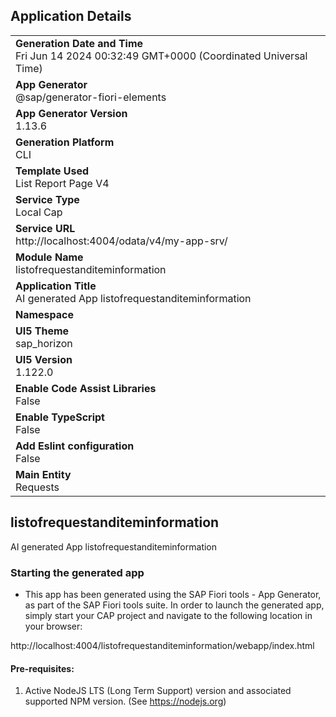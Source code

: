 ## Application Details
|               |
| ------------- |
|**Generation Date and Time**<br>Fri Jun 14 2024 00:32:49 GMT+0000 (Coordinated Universal Time)|
|**App Generator**<br>@sap/generator-fiori-elements|
|**App Generator Version**<br>1.13.6|
|**Generation Platform**<br>CLI|
|**Template Used**<br>List Report Page V4|
|**Service Type**<br>Local Cap|
|**Service URL**<br>http://localhost:4004/odata/v4/my-app-srv/
|**Module Name**<br>listofrequestanditeminformation|
|**Application Title**<br>AI generated App listofrequestanditeminformation|
|**Namespace**<br>|
|**UI5 Theme**<br>sap_horizon|
|**UI5 Version**<br>1.122.0|
|**Enable Code Assist Libraries**<br>False|
|**Enable TypeScript**<br>False|
|**Add Eslint configuration**<br>False|
|**Main Entity**<br>Requests|

## listofrequestanditeminformation

AI generated App listofrequestanditeminformation

### Starting the generated app

-   This app has been generated using the SAP Fiori tools - App Generator, as part of the SAP Fiori tools suite.  In order to launch the generated app, simply start your CAP project and navigate to the following location in your browser:

http://localhost:4004/listofrequestanditeminformation/webapp/index.html

#### Pre-requisites:

1. Active NodeJS LTS (Long Term Support) version and associated supported NPM version.  (See https://nodejs.org)



